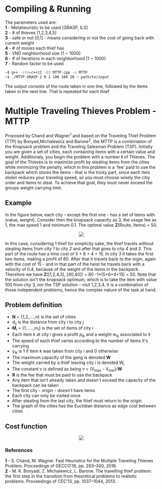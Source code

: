 # Compiling & Running
The parameters used are:\
**1** - Metaheuristic to be used [GRASP, ILS]\
**2** - # of thieves [1,2,3,4,5]\
**3** - safe or not [0,1] - means considering or not the cost of going back with current weight\
**4** - # of moves each thief has\
**5** - VND neighborhood size [1 ~ 1000]\
**6** - # of iterations in each neighborhood [1 ~ 1000]\
**7** - Random factor to be used

```bash
~$ g++ -std=c++11 -O3 MTTP.cpp -o MTTP
~$ ./MTTP GRASP 2 0 2 100 100 20 < path/to/input
```

The output consists of the route taken in one line, followed by the items taken in the next line. That is repeated for each thief
# Multiple Traveling Thieves Problem - MTTP
Proposed by Chand and Wagner<sup>1</sup> and based on the Traveling Thief Problem (TTP) by Bonyad,Michalewicz and Barone<sup>2</sup>, the MTTP is a combination of the Knapsack problem and the Traveling Salesman Problem (TSP). 
Initially you are given a set of cities, each containing items with a certain value and weight. Additionaly, you begin the problem with a number **t** of Thieves. The goal of the Thieves is to maximize profit by stealing items from the cities while minimizing the penalty, which in this problem is a 'fee' paid to use the backpack which stores the items - that is the tricky part, since each item stolen reduces your traveling speed, so you must choose wisely the citiy order and items to steal. To achieve that goal, they must never exceed the groups weight carrying limit. 

## Example
In the figure below, each city - except the first one - has a set of items with (value, weight). Consider then the knapsack capacity as 3, the usage fee as 1, the max speed 1 and minimum 0.1. The optimal value **Z**(Route, Items) = 50.

<p align="center">
<img src="https://raw.githubusercontent.com/lucas-t-reis/MTTP/master/assets/sample.svg">
</p>

In this case, considering 1 thief for simplicity sake, the thief travels without stealing items from city *1* to city *2* and after that goes to city *4* and *3*. This part of the route has a time cost of 5 + 6 + 4 = 15. In city *3*  it takes the first two items, making a profit of 80. After that it travels back to the orgin, again with the cost of 15 - and in that part of the heist he travels back with a velocity of 0.4, because of the weight of the items in the backpack. Therefore we have **Z**([1,2,4,3], [40,40]) = 80 -1\*(5+6+4+15) = 50. Note that the solution isn't the knapsack optimum, which is to take the item with value 100 from city 3, nor the TSP solution - visit 1,2,3,4. It is a combination of those independent problems, hence the complex nature of the task at hand.


## Problem definition
* **N** = {1,2,....,n} is the set of cities
* d<sub>ij</sub> is the distance from city *i* to city *j*
* **M**<sub>i</sub> = {1,.....,m<sub>i</sub>} is the set of items of city i
* Each item *k* at city *i* gives a profit *p*<sub>ik</sub> and a weight w<sub>ik</sub> associated to it
* The speed of each thief varies according to the number of items it's carrying
* y<sub>ik</sub> is 1 if item *k* was taken from city *i* and 0 otherwise
* The maximum capacity of the gang is denoted **W**
* The weight carried by a thief leaving city i is denoted W<sub>i</sub>
* The constant v is defined as being v = (V<sub>max</sub> - V<sub>min</sub>)/**W**
* **R** is the fee that must be paid to use the backpack
* Any item that isn't already taken and doesn't exceed the capacity of the backpack can be taken
* The first city - origin - doesn't have items
* Each city can only be visited once
* After stealing from the last city, the thief must return to the origin
* The graph of the cities has the Euclidian distance as edge cost between cities

## Cost function

<p align="center">
<img src="https://raw.githubusercontent.com/lucas-t-reis/MTTP/master/assets/cost.svg">
</p>

### References

**1** - S. Chand, M. Wagner. Fast Heuristics for the Multiple Traveling Thieves Problem. Proceedings of GECCO’16, pp. 293–300, 2016.\
**2** - M. R. Bonyadi, Z. Michalewicz, L. Barone. The travelling thief problem: the first step in the transition from theoretical problems to realistic problems. Proceedings of CEC’13, pp. 1037–1044, 2013.
